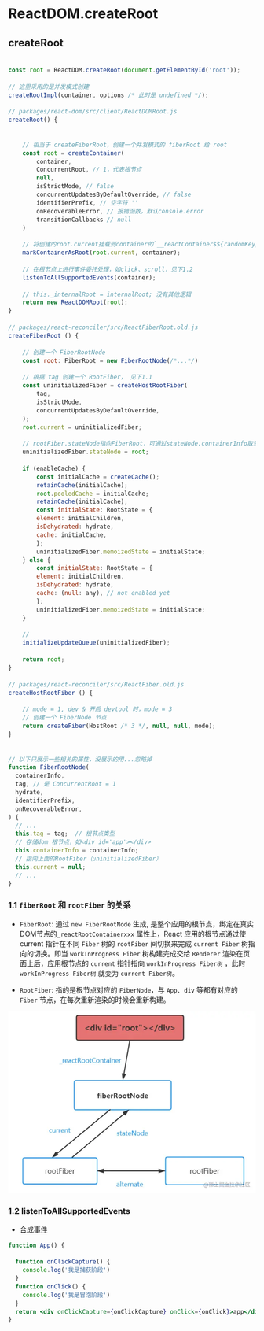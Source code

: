 # ReactDOM.createRoot

## createRoot

```js

const root = ReactDOM.createRoot(document.getElementById('root'));

// 这里采用的是并发模式创建
createRootImpl(container, options /* 此时是 undefined */);

// packages/react-dom/src/client/ReactDOMRoot.js
createRoot() {


    // 相当于 createFiberRoot，创建一个并发模式的 fiberRoot 给 root
    const root = createContainer(
        container,
        ConcurrentRoot, // 1，代表根节点
        null,
        isStrictMode, // false
        concurrentUpdatesByDefaultOverride, // false
        identifierPrefix, // 空字符 ''
        onRecoverableError, // 报错函数，默认console.error
        transitionCallbacks // null
    )

    // 将创建的root.current挂载到container的`__reactContainer$${randomKey}`属性上
    markContainerAsRoot(root.current, container);

    // 在根节点上进行事件委托处理，如click、scroll，见下1.2
    listenToAllSupportedEvents(container);

    // this._internalRoot = internalRoot; 没有其他逻辑
    return new ReactDOMRoot(root);
}

// packages/react-reconciler/src/ReactFiberRoot.old.js
createFiberRoot () {

    // 创建一个 FiberRootNode 
    const root: FiberRoot = new FiberRootNode(/*...*/)

    // 根据 tag 创建一个 RootFiber， 见下1.1
    const uninitializedFiber = createHostRootFiber(
        tag,
        isStrictMode,
        concurrentUpdatesByDefaultOverride,
    );
    root.current = uninitializedFiber;

    // rootFiber.stateNode指向FiberRoot，可通过stateNode.containerInfo取到对应的dom根节点div#root
    uninitializedFiber.stateNode = root;

    if (enableCache) {
        const initialCache = createCache();
        retainCache(initialCache);
        root.pooledCache = initialCache;
        retainCache(initialCache);
        const initialState: RootState = {
        element: initialChildren,
        isDehydrated: hydrate,
        cache: initialCache,
        };
        uninitializedFiber.memoizedState = initialState;
    } else {
        const initialState: RootState = {
        element: initialChildren,
        isDehydrated: hydrate,
        cache: (null: any), // not enabled yet
        };
        uninitializedFiber.memoizedState = initialState;
    }       

    // 
    initializeUpdateQueue(uninitializedFiber);

    return root;
}

// packages/react-reconciler/src/ReactFiber.old.js
createHostRootFiber () {

    // mode = 1, dev & 开启 devtool 时，mode = 3
    // 创建一个 FiberNode 节点
    return createFiber(HostRoot /* 3 */, null, null, mode);
}


// 以下只展示一些相关的属性，没展示的用...忽略掉
function FiberRootNode(
  containerInfo,
  tag, // 是 ConcurrentRoot = 1
  hydrate,
  identifierPrefix,
  onRecoverableError,
) {
  // ...
  this.tag = tag;  // 根节点类型
  // 存储dom 根节点，如<div id='app'></div>
  this.containerInfo = containerInfo;
  // 指向上面的RootFiber（uninitializedFiber）
  this.current = null;
  // ...
}
```

### 1.1 `fiberRoot` 和 `rootFiber` 的关系

- `FiberRoot`: 通过 `new FiberRootNode` 生成, 是整个应用的根节点，绑定在真实DOM节点的`_reactRootContainerxxx` 属性上，React 应用的根节点通过使 current 指针在不同 `Fiber` 树的 `rootFiber` 间切换来完成 `current Fiber` 树指向的切换。即当 `workInProgress Fiber` 树构建完成交给 `Renderer` 渲染在页面上后，应用根节点的 `current` 指针指向 `workInProgress Fiber树` ，此时 `workInProgress Fiber树` 就变为 `current Fiber树`。

- `RootFiber`: 指的是根节点对应的 `FiberNode`，与 `App`、`div` 等都有对应的 `Fiber` 节点，在每次重新渲染的时候会重新构建。

![](./imgs/FiberRoot%26RootFiber.webp)

### 1.2 listenToAllSupportedEvents

- [合成事件](https://reactjs.org/docs/events.html)

```jsx
function App() {

  function onClickCapture() {
    console.log('我是捕获阶段')
  }
  function onClick() {
    console.log('我是冒泡阶段')
  }
  return <div onClickCapture={onClickCapture} onClick={onClick}>app</div>
}
```
